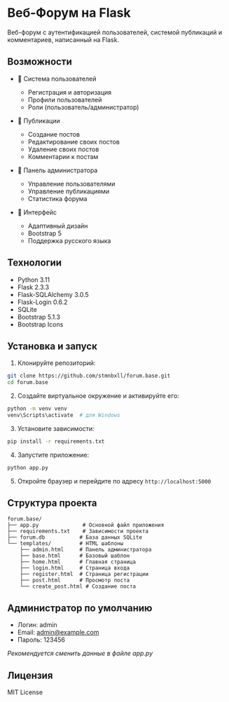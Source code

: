 # Веб-Форум на Flask

Веб-форум с аутентификацией пользователей, системой публикаций и комментариев, написанный на Flask.

## Возможности

- 👤 Система пользователей
  - Регистрация и авторизация
  - Профили пользователей
  - Роли (пользователь/администратор)

- 📝 Публикации
  - Создание постов
  - Редактирование своих постов
  - Удаление своих постов
  - Комментарии к постам

- 👑 Панель администратора
  - Управление пользователями
  - Управление публикациями
  - Статистика форума

- 🎨 Интерфейс
  - Адаптивный дизайн
  - Bootstrap 5
  - Поддержка русского языка

## Технологии

- Python 3.11
- Flask 2.3.3
- Flask-SQLAlchemy 3.0.5
- Flask-Login 0.6.2
- SQLite
- Bootstrap 5.1.3
- Bootstrap Icons

## Установка и запуск

1. Клонируйте репозиторий:
```bash
git clone https://github.com/stmnbxll/forum.base.git
cd forum.base
```

2. Создайте виртуальное окружение и активируйте его:
```bash
python -m venv venv
venv\Scripts\activate  # для Windows
```

3. Установите зависимости:
```bash
pip install -r requirements.txt
```

4. Запустите приложение:
```bash
python app.py
```

5. Откройте браузер и перейдите по адресу `http://localhost:5000`

## Структура проекта

```
forum.base/
├── app.py              # Основной файл приложения
├── requirements.txt    # Зависимости проекта
├── forum.db           # База данных SQLite
└── templates/         # HTML шаблоны
    ├── admin.html     # Панель администратора
    ├── base.html      # Базовый шаблон
    ├── home.html      # Главная страница
    ├── login.html     # Страница входа
    ├── register.html  # Страница регистрации
    ├── post.html      # Просмотр поста
    └── create_post.html # Создание поста
```

## Администратор по умолчанию

- Логин: admin
- Email: admin@example.com
- Пароль: 123456

*Рекомендуется сменить данные в файле app.py*

## Лицензия

MIT License
